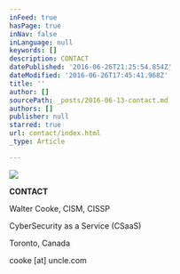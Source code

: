 ```yaml
---
inFeed: true
hasPage: true
inNav: false
inLanguage: null
keywords: []
description: CONTACT
datePublished: '2016-06-26T21:25:54.854Z'
dateModified: '2016-06-26T17:45:41.968Z'
title: ''
author: []
sourcePath: _posts/2016-06-13-contact.md
authors: []
publisher: null
starred: true
url: contact/index.html
_type: Article

---
```

![](https://the-grid-user-content.s3-us-west-2.amazonaws.com/6eacda91-f163-49b3-977a-d99c1eb8184e.png)

**CONTACT**

Walter Cooke, CISM, CISSP

CyberSecurity as a Service (CSaaS)

Toronto, Canada

cooke \[at\] uncle.com